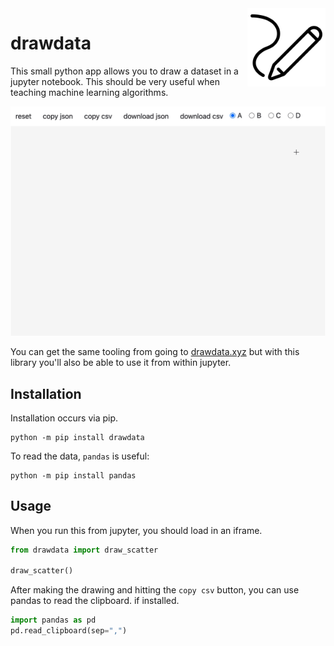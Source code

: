 <img src="logo.png" width=125 height=125 align="right">

# drawdata 

This small python app allows you to draw a dataset in a jupyter
notebook. This should be very useful when teaching machine learning algorithms.

![](gif.gif)

You can get the same tooling from going to [drawdata.xyz](https://drawdata.xyz)
but with this library you'll also be able to use it from within jupyter.

## Installation 

Installation occurs via pip. 

```
python -m pip install drawdata
```

To read the data, `pandas` is useful:

```
python -m pip install pandas
```

## Usage 

When you run this from jupyter, you should load in an iframe.

```python
from drawdata import draw_scatter

draw_scatter()
```


After making the drawing and hitting the `copy csv` button, you can use pandas to read the clipboard. if installed.

```python
import pandas as pd 
pd.read_clipboard(sep=",")
```
